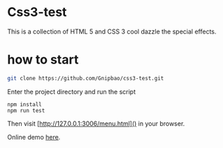 # Css3-test
This is a collection of HTML 5 and CSS 3 cool dazzle the special effects.

# how to start
```bash
git clone https://github.com/Gnipbao/css3-test.git
```
Enter the project directory and run the script
```
npm install
npm run test
```
Then visit [http://127.0.0.1:3006/menu.html]() in your browser.

Online demo [here](http://gnipbao.github.io/css3-test/menu.html).




